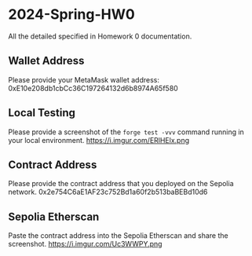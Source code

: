 # 2024-Spring-HW0

All the detailed specified in Homework 0 documentation.

## Wallet Address
Please provide your MetaMask wallet address:
0xE10e208db1cbCc36C197264132d6b8974A65f580

## Local Testing
Please provide a screenshot of the `forge test -vvv` command running in your local environment.
https://i.imgur.com/ERlHElx.png


## Contract Address
Please provide the contract address that you deployed on the Sepolia network.
0x2e754C6aE1AF23c752Bd1a60f2b513baBEBd10d6

## Sepolia Etherscan
Paste the contract address into the Sepolia Etherscan and share the screenshot.
https://i.imgur.com/Uc3WWPY.png
